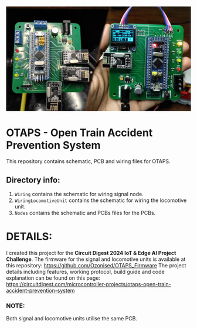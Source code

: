 ![thumbnail](thumbnail.jpg)
# OTAPS - Open Train Accident Prevention System
This repository contains schematic, PCB and wiring files for OTAPS.

## Directory info:
1. ```Wiring``` contains the schematic for wiring signal node.
2. ```WiringLocomotiveUnit``` contains the schematic for wiring the locomotive unit.
3. ```Nodes``` contains the schematic and PCBs files for the PCBs.

# DETAILS:
I created this project for the **Circuit Digest 2024 IoT & Edge AI Project Challenge**.
The firmware for the signal and locomotive units is available at this repository: https://github.com/Ozonised/OTAPS_Firmware
The project details including features, working protocol, build guide and code explanation can be found on this page: https://circuitdigest.com/microcontroller-projects/otaps-open-train-accident-prevention-system

### NOTE:
Both signal and locomotive units utilise the same PCB.
